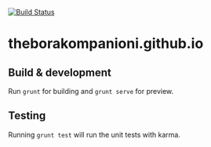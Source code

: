 [![Build Status](https://travis-ci.org/theborakompanioni/tbk-gh-pages.svg?branch=master)](https://travis-ci.org/theborakompanioni/tbk-gh-pages)

# theborakompanioni.github.io

## Build & development

Run `grunt` for building and `grunt serve` for preview.

## Testing

Running `grunt test` will run the unit tests with karma.
